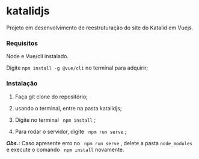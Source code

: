 # katalidjs 

Projeto em desenvolvimento de reestruturação do site do Katalid em Vuejs.

### Requisitos

 Node e Vue/cli instalado.
 
 Digite ``` npm install -g @vue/cli ```  no terminal para adquirir; 

### Instalação

1. Faça git clone do repositório;

2. usando o terminal, entre na pasta katalidjs;

3. Digite no terminal ``` npm install``` ;

4. Para rodar o servidor, digite ``` npm run serve``` ;


***Obs.:*** Caso apresente erro no ``` npm run serve``` , delete a pasta ```node_modules``` e execute o comando ``` npm install``` novamente.
